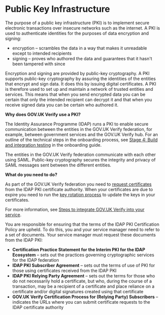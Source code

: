 # Public Key Infrastructure

The purpose of a public key infrastructure (PKI) is to implement secure
electronic transactions over insecure networks such as the internet. A
PKI is used to authenticate identities for the purposes of data
encryption and signing:

* encryption – scrambles the data in a way that makes it unreadable except to intended recipients
* signing – proves who authored the data and guarantees that it hasn't been tampered with since

Encryption and signing are provided by public-key cryptography. A PKI
supports public-key cryptography by assuring the identities of the
entities that encrypt and sign data. It does this by issuing digital
certificates. A PKI is therefore used to set up and maintain a network
of trusted entities and services. This means that when you send
encrypted data you can be certain that only the intended recipient can
decrypt it and that when you receive signed data you can be certain who
authored it.

**Why does GOV.UK Verify use a PKI?**

The Identity Assurance Programme (IDAP) runs a PKI to enable secure
communication between the entities in the GOV.UK Verify federation, for
example, between government services and the GOV.UK Verify hub.
For an outline of the technical steps in the onboarding process, see
[Stage 4: Build and integration
testing](http://alphagov.github.io/identity-assurance-documentation/stage4/Stage4.html)
in the onboarding guide.

The entities in the GOV.UK Verify federation communicate with each other
using SAML. Public-key
cryptography secures the integrity and privacy of SAML messages sent
between the different entities.

**What do you need to do?**

As part of the GOV.UK Verify federation you need to [request certificates](#request-certificates) from the IDAP PKI certificate
authority. When your certificates are due to expire you need to run the [key rotation process](#rotate-your-keys) to update the keys in your
certificates.

For more information, see [Steps to integrate GOV.UK Verify into your service](#steps-to-integrate-gov-uk-verify-into-your-service).

You are responsible for ensuring that the terms of the IDAP PKI
Certification Policy are upheld. To do this, you and your service
manager need to refer to a set of documents. Your service manager must
request these documents from the IDAP PKI:

* **Certification Practice Statement for the Interim PKI for the IDAP Ecosystem** – sets out the practices governing cryptographic services for the IDAP federation
* **IDAP PKI Subscriber Agreement** – sets out the terms of use of PKI for those using certificates received from the IDAP PKI
* **IDAP PKI Relying Party Agreement** – sets out the terms for those who do not necessarily hold a certificate, but who, during the course of a transaction, may be a recipient of a certificate and place reliance on a certificate and/or digital signatures created using that certificate
* **GOV.UK Verify Certification Process for (Relying Party) Subscribers** – indicates the URLs where you can submit certificate requests to the IDAP certificate authority

